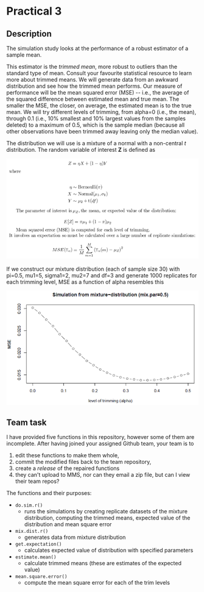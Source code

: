 # Practical 3

## Description
The simulation study looks at the performance of a robust estimator of a sample mean.  

This estimator is the _trimmed mean_, more robust to outliers than the standard type of mean.  Consult your favourite statistical resource to learn more about trimmed means.  We will generate data from an awkward distribution and see how the trimmed mean performs.  Our measure of performance will be the mean squared error (MSE) -- i.e., the average of the squared difference between estimated mean and true mean.  The smaller the MSE, the closer, on average, the estimated mean is to the true mean.  We will try different levels of trimming, from alpha=0 (i.e., the mean), through 0.1 (i.e., 10% smallest and 10% largest values from the samples deleted) to a maximum of 0.5, which is the sample median (because all other observations have been trimmed away leaving only the median value).

The distribution we will use is a mixture of a normal with a non-central *t* distribution.  The random variable of interest **Z** is defined as

![](image.png)

If we construct our mixture distribution (each of sample size 30) with pi=0.5, mu1=5, sigma1=2, mu2=7 and df=3 and generate 1000 replicates for each trimming level, MSE as a function of alpha resembles this

![](mixout.PNG)

## Team task

I have provided five functions in this repository, however some of them are incomplete.  After having joined your assigned Github team, your team is to 
1. edit these functions to make them whole, 
1. commit the modified files back to the team repository, 
1. create a *release* of the repaired functions 
1. they can't upload to MMS, nor can they email a zip file, but can I view their team repos? 

The functions and their purposes:

* `do.sim.r()`
    * runs the simulations by creating replicate datasets of the mixture distribution, computing the trimmed means, expected value of the distribution and mean square error
* `mix.dist.r()`
    * generates data from mixture distribution
* `get.expectation()`
    * calculates expected value of distribution with specified parameters
* `estimate.mean()`
    * calculate trimmed means (these are estimates of the expected value)
* `mean.square.error()`
    * compute the mean square error for each of the trim levels
